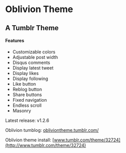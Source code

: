 Oblivion Theme
==============

A Tumblr Theme 
--------------

#### Features
* Customizable colors
* Adjustable post width
* Disqus comments
* Display latest tweet
* Display likes
* Display following
* Like button
* Reblog button
* Share buttons
* Fixed navigation
* Endless scroll
* Masonry

Latest release: v1.2.6

Oblivion tumblog: [obliviontheme.tumblr.com/](http://obliviontheme.tumblr.com/)

Oblivion theme install: [www.tumblr.com/theme/32724](http://www.tumblr.com/theme/32724)